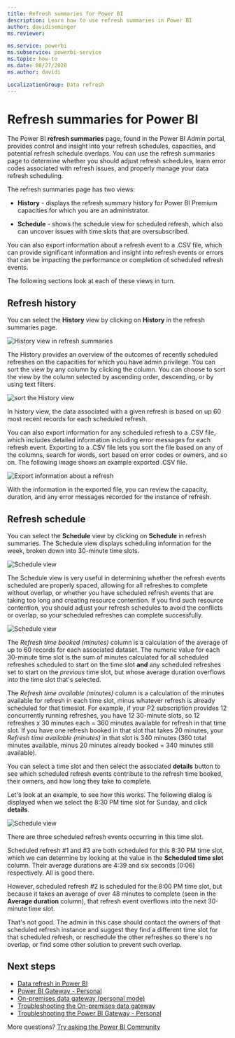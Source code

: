 ```yaml
---
title: Refresh summaries for Power BI
description: Learn how to use refresh summaries in Power BI
author: davidiseminger
ms.reviewer: 

ms.service: powerbi
ms.subservice: powerbi-service
ms.topic: how-to
ms.date: 08/27/2020
ms.author: davidi

LocalizationGroup: Data refresh
---
```


# Refresh summaries for Power BI

The Power BI **refresh summaries** page, found in the Power BI Admin portal, provides control and insight into your refresh schedules, capacities, and potential refresh schedule overlaps. You can use the refresh summaries page to determine whether you should adjust refresh schedules, learn error codes associated with refresh issues, and properly manage your data refresh scheduling. 

The refresh summaries page has two views:

* **History** - displays the refresh summary history for Power BI Premium capacities for which you are an administrator.

* **Schedule** - shows the schedule view for scheduled refresh, which also can uncover issues with time slots that are oversubscribed.

You can also export information about a refresh event to a .CSV file, which can provide significant information and insight into refresh events or errors that can be impacting the performance or completion of scheduled refresh events.

The following sections look at each of these views in turn. 

## Refresh history

You can select the **History** view by clicking on **History** in the refresh summaries page.

![History view in refresh summaries](media/refresh-summaries/refresh-summaries-01a.jpg)

The History provides an overview of the outcomes of recently scheduled refreshes on the capacities for which you have admin privilege. You can sort the view by any column by clicking the column. You can choose to sort the view by the column selected by ascending order, descending, or by using text filters.

![sort the History view](media/refresh-summaries/refresh-summaries-01b.jpg)

In history view, the data associated with a given refresh is based on up 60 most recent records for each scheduled refresh.

You can also export information for any scheduled refresh to a .CSV file, which includes detailed information including error messages for each refresh event. Exporting to a .CSV file lets you sort the file based on any of the columns, search for words, sort based on error codes or owners, and so on. The following image shows an example exported .CSV file. 

![Export information about a refresh](media/refresh-summaries/refresh-summaries-05.jpg)

With the information in the exported file, you can review the capacity, duration, and any error messages recorded for the instance of refresh. 


## Refresh schedule

You can select the **Schedule** view by clicking on **Schedule** in refresh summaries. The Schedule view displays scheduling information for the week, broken down into 30-minute time slots. 

![Schedule view](media/refresh-summaries/refresh-summaries-02a.jpg)

The Schedule view is very useful in determining whether the refresh events scheduled are properly spaced, allowing for all refreshes to complete without overlap, or whether you have scheduled refresh events that are taking too long and creating resource contention. If you find such resource contention, you should adjust your refresh schedules to avoid the conflicts or overlap, so your scheduled refreshes can complete successfully. 

![Schedule view](media/refresh-summaries/refresh-summaries-02.jpg)

The *Refresh time booked (minutes)* column is a calculation of the average of up to 60 records for each associated dataset. The numeric value for each 30-minute time slot is the sum of minutes calculated for all scheduled refreshes scheduled to start on the time slot **and** any scheduled refreshes set to start on the *previous* time slot, but whose average duration overflows into the time slot that's selected.

The *Refresh time available (minutes)* column is a calculation of the minutes available for refresh in each time slot, minus whatever refresh is already scheduled for that timeslot. For example, if your P2 subscription provides 12 concurrently running refreshes, you have 12 30-minute slots, so 12 refreshes x 30 minutes each = 360 minutes available for refresh in that time slot. If you have one refresh booked in that slot that takes 20 minutes, your *Refresh time available (minutes)* in that slot is 340 minutes (360 total minutes available, minus 20 minutes already booked = 340 minutes still available). 

You can select a time slot and then select the associated **details** button to see which scheduled refresh events contribute to the refresh time booked, their owners, and how long they take to complete.

Let's look at an example, to see how this works. The following dialog is displayed when we select the 8:30 PM time slot for Sunday, and click **details**.

![Schedule view](media/refresh-summaries/refresh-summaries-04.jpg)

There are three scheduled refresh events occurring in this time slot. 

Scheduled refresh #1 and #3 are both scheduled for this 8:30 PM time slot, which we can determine by looking at the value in the **Scheduled time slot** column. Their average durations are 4:39 and six seconds (0:06) respectively. All is good there.

However, scheduled refresh #2 is scheduled for the 8:00 PM time slot, but because it takes an average of over 48 minutes to complete (seen in the **Average duration** column), that refresh event overflows into the next 30-minute time slot. 

That's not good. The admin in this case should contact the owners of that scheduled refresh instance and suggest they find a different time slot for that scheduled refresh, or reschedule the other refreshes so there's no overlap, or find some other solution to prevent such overlap. 


## Next steps

- [Data refresh in Power BI](refresh-data.md)  
- [Power BI Gateway - Personal](service-gateway-personal-mode.md)  
- [On-premises data gateway (personal mode)](service-gateway-onprem.md)  
- [Troubleshooting the On-premises data gateway](service-gateway-onprem-tshoot.md)  
- [Troubleshooting the Power BI Gateway - Personal](service-admin-troubleshooting-power-bi-personal-gateway.md)  

More questions? [Try asking the Power BI Community](https://community.powerbi.com/)